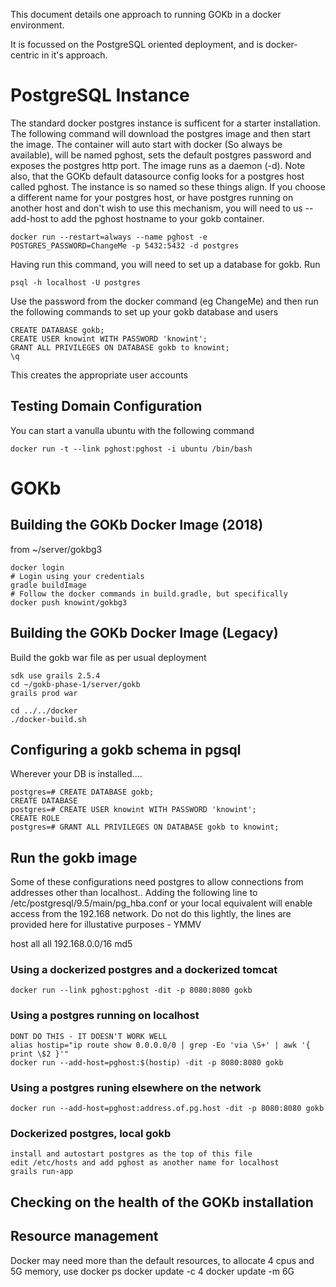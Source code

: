 
This document details one approach to running GOKb in a docker environment.

It is focussed on the PostgreSQL oriented deployment, and is docker-centric in it's approach.


# PostgreSQL Instance

The standard docker postgres instance is sufficent for a starter installation. The following command will download the postgres image and then start the image. The container will auto start with docker (So always be available), will be named pghost, sets the default postgres password and exposes the postgres http port. The image runs as a daemon (-d). Note also, that the GOKb default datasource config looks for a postgres host called pghost. The instance is so named so these things align. If you choose a different name for your postgres host, or have postgres running on another host and don't wish to use this mechanism, you will need to us --add-host to add the pghost hostname to your gokb container.

    docker run --restart=always --name pghost -e POSTGRES_PASSWORD=ChangeMe -p 5432:5432 -d postgres

Having run this command, you will need to set up a database for gokb. Run

    psql -h localhost -U postgres

Use the password from the docker command (eg ChangeMe) and then run the following commands to set up your gokb database and users

    CREATE DATABASE gokb;
    CREATE USER knowint WITH PASSWORD 'knowint';
    GRANT ALL PRIVILEGES ON DATABASE gokb to knowint;
    \q

This creates the appropriate user accounts

## Testing Domain Configuration

You can start a vanulla ubuntu with the following command

    docker run -t --link pghost:pghost -i ubuntu /bin/bash


# GOKb

## Building the GOKb Docker Image (2018)

from ~/server/gokbg3

    docker login
    # Login using your credentials
    gradle buildImage
    # Follow the docker commands in build.gradle, but specifically
    docker push knowint/gokbg3


## Building the GOKb Docker Image (Legacy)

Build the gokb war file as per usual deployment 
    
    sdk use grails 2.5.4
    cd ~/gokb-phase-1/server/gokb
    grails prod war

    cd ../../docker
    ./docker-build.sh

## Configuring a gokb schema in pgsql

Wherever your DB is installed....

    postgres=# CREATE DATABASE gokb;
    CREATE DATABASE
    postgres=# CREATE USER knowint WITH PASSWORD 'knowint';
    CREATE ROLE
    postgres=# GRANT ALL PRIVILEGES ON DATABASE gokb to knowint;



## Run the gokb image

Some of these configurations need postgres to allow connections from addresses other than localhost.. Adding the following line to
/etc/postgresql/9.5/main/pg_hba.conf or your local equivalent will enable access from the 192.168 network. Do not do this lightly, the lines
are provided here for illustative purposes - YMMV

host    all             all             192.168.0.0/16          md5


### Using a dockerized postgres and a dockerized tomcat

    docker run --link pghost:pghost -dit -p 8080:8080 gokb

### Using a postgres running on localhost

    DONT DO THIS - IT DOESN'T WORK WELL
    alias hostip="ip route show 0.0.0.0/0 | grep -Eo 'via \S+' | awk '{ print \$2 }'"
    docker run --add-host=pghost:$(hostip) -dit -p 8080:8080 gokb


### Using a postgres runing elsewhere on the network

    docker run --add-host=pghost:address.of.pg.host -dit -p 8080:8080 gokb

### Dockerized postgres, local gokb

    install and autostart postgres as the top of this file
    edit /etc/hosts and add pghost as another name for localhost
    grails run-app


## Checking on the health of the GOKb installation



## Resource management

Docker may need more than the default resources, to allocate 4 cpus and 5G memory, use 
  docker ps 
  docker update -c 4 <DockerContainerId>
  docker update -m 6G <DockerContainerId>

